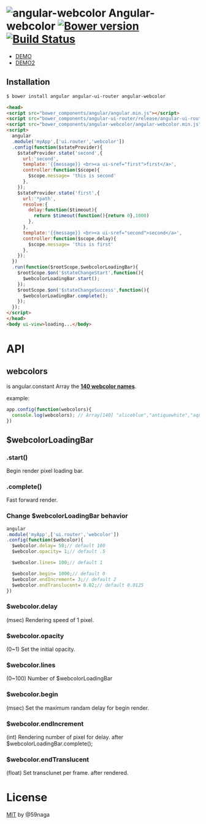 # ![angular-webcolor][.svg] Angular-webcolor [![Bower version][bower-image]][bower] [![Build Status][travis-image]][travis]

* [DEMO](http://jsrun.it/59naga/angular-webcolor)
* [DEMO2](http://jsrun.it/59naga/yHIb)

## Installation
```bash
$ bower install angular angular-ui-router angular-webcolor
```

```html
<head>
<script src="bower_components/angular/angular.min.js"></script>
<script src="bower_components/angular-ui-router/release/angular-ui-router.min.js"></script>
<script src="bower_components/angular-webcolor/angular-webcolor.min.js"></script>
<script>
  angular
  .module('myApp',['ui.router','webcolor'])
  .config(function($stateProvider){
    $stateProvider.state('second',{
      url:'second',
      template:'{{message}} <br><a ui-sref="first">first</a>',
      controller:function($scope){
        $scope.message= 'this is second'
      },
    });
    $stateProvider.state('first',{
      url:'*path',
      resolve:{
        delay:function($timeout){
          return $timeout(function(){return 0},1000)
        },
      },
      template:'{{message}} <br><a ui-sref="second">second</a>',
      controller:function($scope,delay){
        $scope.message= 'this is first'
      },
    });
  })
  .run(function($rootScope,$webcolorLoadingBar){
    $rootScope.$on('$stateChangeStart',function(){
      $webcolorLoadingBar.start();
    });
    $rootScope.$on('$stateChangeSuccess',function(){
      $webcolorLoadingBar.complete();
    });
  });
</script>
</head>
<body ui-view>loading...</body>
```

# API
## webcolors
is angular.constant Array the **[140 webcolor names](http://www.w3schools.com/html/html_colornames.asp)**.

example:
```js
app.config(function(webcolors){
  console.log(webcolors); // Array[140] "aliceblue","antiquewhite","aqua","...""
})
```
## $webcolorLoadingBar
### .start()
Begin render pixel loading bar.
### .complete()
Fast forward render.

### Change $webcolorLoadingBar behavior
```js
angular
.module('myApp',['ui.router','webcolor'])
.config(function($webcolor){
  $webcolor.delay= 50;// default 100
  $webcolor.opacity= 1;// default .5

  $webcolor.lines= 100;// default 1

  $webcolor.begin= 1000;// default 0
  $webcolor.endIncrement= 3;// default 2
  $webcolor.endTranslucent= 0.02;// default 0.0125
})
```
### $webcolor.delay
(msec) Rendering speed of 1 pixel.

### $webcolor.opacity
(0~1) Set the initial opacity.

### $webcolor.lines
(0~100) Number of $webcolorLoadingBar

### $webcolor.begin
(msec) Set the maximum randam delay for begin render.

### $webcolor.endIncrement
(int) Rendering number of pixel for delay. after $webcolorLoadingBar.complete();
### $webcolor.endTranslucent
(float) Set transclunet per frame. after rendered.

# License
[MIT][License] by @59naga

[License]: http://59naga.mit-license.org/

[.svg]: https://cdn.rawgit.com/59naga/angular-webcolor/master/.svg?

[bower-image]: https://badge.fury.io/bo/angular-webcolor.svg
[bower]: http://badge.fury.io/bo/angular-webcolor
[travis-image]: https://travis-ci.org/59naga/angular-webcolor.svg?branch=master
[travis]: https://travis-ci.org/59naga/angular-webcolor